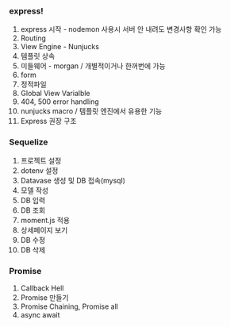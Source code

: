 ### express!

1. express 시작 - nodemon 사용시 서버 안 내려도 변경사항 확인 가능
2. Routing
3. View Engine - Nunjucks
4. 템플릿 상속
5. 미들웨어 - morgan / 개별적이거나 한꺼번에 가능
6. form
7. 정적파일
8. Global View Varialble
9. 404, 500 error handling
10. nunjucks macro / 템플릿 엔진에서 유용한 기능
11. Express 권장 구조

### Sequelize

1. 프로젝트 설정
2. dotenv 설정
3. Datavase 생성 및 DB 접속(mysql)
4. 모델 작성
5. DB 입력
6. DB 조회
7. moment.js 적용
8. 상세페이지 보기
9. DB 수정
10. DB 삭제

### Promise

1. Callback Hell
2. Promise 만들기
3. Promise Chaining, Promise all
4. async await
